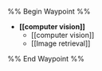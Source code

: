 %% Begin Waypoint %%
- **[[computer vision]]**
	- [[computer vision]]
	- [[Image retrieval]]

%% End Waypoint %%
